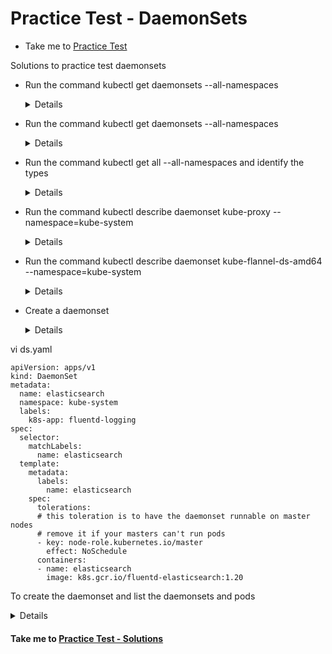 # Practice Test - DaemonSets
  - Take me to [Practice Test](https://kodekloud.com/courses/539883/lectures/9816595)
  
Solutions to practice test daemonsets
- Run the command kubectl get daemonsets --all-namespaces
  
  <details>

  ```
  $ kubectl get daemonsets --all-namespaces
  ```
  </details>

- Run the command kubectl get daemonsets --all-namespaces

  <details>

  ```
  $ kubectl get daemonsets --all-namespaces
  ```
  </details>

- Run the command kubectl get all --all-namespaces and identify the types

  <details>

  ```
  $ kubectl get all --all-namespaces
  ```
  </details>

- Run the command kubectl describe daemonset kube-proxy --namespace=kube-system

  <details>

  ```
  $ kubectl describe daemonset kube-proxy --namespace=kube-system
  ```
  </details>

- Run the command kubectl describe daemonset kube-flannel-ds-amd64 --namespace=kube-system

  <details>

  ```
  $ kubectl describe daemonset kube-flannel-ds-amd64 --namespace=kube-system
  ```
  </details>

- Create a daemonset

  <details>

vi ds.yaml


```
apiVersion: apps/v1
kind: DaemonSet
metadata:
  name: elasticsearch
  namespace: kube-system
  labels:
    k8s-app: fluentd-logging
spec:
  selector:
    matchLabels:
      name: elasticsearch
  template:
    metadata:
      labels:
        name: elasticsearch
    spec:
      tolerations:
      # this toleration is to have the daemonset runnable on master nodes
      # remove it if your masters can't run pods
      - key: node-role.kubernetes.io/master
        effect: NoSchedule
      containers:
      - name: elasticsearch
        image: k8s.gcr.io/fluentd-elasticsearch:1.20
```
</details>

To create the daemonset and list the daemonsets and pods

<details>

```
$ kubectl create -f ds.yaml
$ kubectl get ds -n kube-system
$ kubectl get pod -n kube-system|grep elasticsearch
```
</details>

#### Take me to [Practice Test - Solutions](https://kodekloud.com/courses/certified-kubernetes-administrator-with-practice-tests/lectures/16603698)
